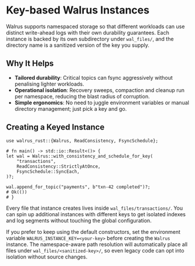 # Key-based Walrus Instances

Walrus supports namespaced storage so that different workloads can use distinct
write-ahead logs with their own durability guarantees. Each instance is backed
by its own subdirectory under `wal_files/`, and the directory name is a
sanitized version of the key you supply.

## Why It Helps

- **Tailored durability**: Critical topics can fsync aggressively without
  penalising lighter workloads.
- **Operational isolation**: Recovery sweeps, compaction and cleanup run per
  namespace, reducing the blast radius of corruption.
- **Simple ergonomics**: No need to juggle environment variables or manual
  directory management; just pick a key and go.

## Creating a Keyed Instance

```rust,no_run
use walrus_rust::{Walrus, ReadConsistency, FsyncSchedule};

# fn main() -> std::io::Result<()> {
let wal = Walrus::with_consistency_and_schedule_for_key(
    "transactions",
    ReadConsistency::StrictlyAtOnce,
    FsyncSchedule::SyncEach,
)?;

wal.append_for_topic("payments", b"txn-42 completed")?;
# Ok(())
# }
```

Every file that instance creates lives inside `wal_files/transactions/`. You can
spin up additional instances with different keys to get isolated indexes and log
segments without touching the global configuration.

If you prefer to keep using the default constructors, set the environment
variable `WALRUS_INSTANCE_KEY=<your-key>` before creating the `Walrus` instance.
The namespace-aware path resolution will automatically place all files under
`wal_files/<sanitized-key>/`, so even legacy code can opt into isolation without
source changes.
